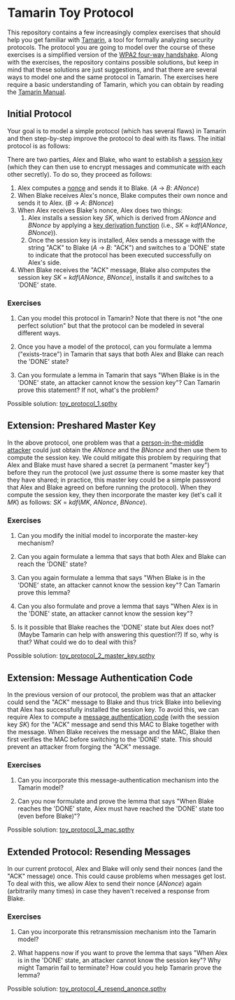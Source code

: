 # Tamarin Toy Protocol

This repository contains a few increasingly complex exercises that should help you get familiar with [Tamarin](https://tamarin-prover.github.io/), a tool for formally analyzing security protocols. The protocol you are going to model over the course of these exercises is a simplified version of the [WPA2 four-way handshake](https://benjaminkiesl.github.io/publications/a_formal_analysis_of_ieees_wpa2_cremers_kiesl_medinger.pdf). Along with the exercises, the repository contains possible solutions, but keep in mind that these solutions are just suggestions, and that there are several ways to model one and the same protocol in Tamarin. The exercises here require a basic understanding of Tamarin, which you can obtain by reading the [Tamarin Manual](https://tamarin-prover.github.io/manual/index.html).

## Initial Protocol

Your goal is to model a simple protocol (which has several flaws) in Tamarin and then step-by-step improve the protocol to deal with its flaws. The initial protocol is as follows:

There are two parties, Alex and Blake, who want to establish a [session key](https://en.wikipedia.org/wiki/Session_key) (which they can then use to encrypt messages and communicate with each other secretly). To do so, they proceed as follows:

1. Alex computes a [nonce](https://en.wikipedia.org/wiki/Cryptographic_nonce) and sends it to Blake. (*A* -> *B*: *ANonce*)
2. When Blake receives Alex's nonce, Blake computes their own nonce and sends it to Alex. (*B* -> *A*: *BNonce*)
3. When Alex receives Blake's nonce, Alex does two things:
   1. Alex installs a session key *SK*, which is derived from *ANonce* and *BNonce* by applying a [key derivation function](https://en.wikipedia.org/wiki/Key_derivation_function) (i.e., *SK* = *kdf*(*ANonce*, *BNonce*)). 
   2. Once the session key is installed, Alex sends a message with the string "ACK" to Blake (*A* -> *B*: "ACK") and switches to a 'DONE' state to indicate that the protocol has been executed successfully on Alex's side.
4. When Blake receives the "ACK" message, Blake also computes the session key *SK* = *kdf*(*ANonce*, *BNonce*), installs it and switches to a 'DONE' state.

### Exercises

1. Can you model this protocol in Tamarin? Note that there is not "the one perfect solution" but that the protocol can be modeled in several different ways.

2. Once you have a model of the protocol, can you formulate a lemma ("exists-trace") in Tamarin that says that both Alex and Blake can reach the 'DONE' state?

3. Can you formulate a lemma in Tamarin that says "When Blake is in the 'DONE' state, an attacker cannot know the session key"? Can Tamarin prove this statement? If not, what's the problem?

Possible solution: [toy_protocol_1.spthy](toy_protocol_1.spthy)

## Extension: Preshared Master Key

In the above protocol, one problem was that a [person-in-the-middle attacker](https://en.wikipedia.org/wiki/Man-in-the-middle_attack) could just obtain the *ANonce* and the *BNonce* and then use them to compute the session key. We could mitigate this problem by requiring that Alex and Blake must have shared a secret (a permanent "master key") before they run the protocol (we just *assume* there is some master key that they have shared; in practice, this master key could be a simple password that Alex and Blake agreed on before running the protocol). When they compute the session key, they then incorporate the master key (let's call it *MK*) as follows: *SK* = *kdf*(*MK*, *ANonce*, *BNonce*).

### Exercises

1. Can you modify the initial model to incorporate the master-key mechanism?

2. Can you again formulate a lemma that says that both Alex and Blake can reach the 'DONE' state?

3. Can you again formulate a lemma that says "When Blake is in the 'DONE' state, an attacker cannot know the session key"? Can Tamarin prove this lemma?

4. Can you also formulate and prove a lemma that says "When Alex is in the 'DONE' state, an attacker cannot know the session key"?

5. Is it possible that Blake reaches the 'DONE' state but Alex does not? (Maybe Tamarin can help with answering this question!?) If so, why is that? What could we do to deal with this?

Possible solution: [toy_protocol_2_master_key.spthy](toy_protocol_2_master_key.spthy)

## Extension: Message Authentication Code

In the previous version of our protocol, the problem was that an attacker could send the "ACK" message to Blake and thus trick Blake into believing that Alex has successfully installed the session key. To avoid this, we can require Alex to compute a [message authentication code](https://en.wikipedia.org/wiki/Message_authentication_code) (with the session key *SK*) for the "ACK" message and send this MAC to Blake together with the message. When Blake receives the message and the MAC, Blake then first verifies the MAC before switching to the 'DONE' state. This should prevent an attacker from forging the "ACK" message.

### Exercises

1. Can you incorporate this message-authentication mechanism into the Tamarin model?

2. Can you now formulate and prove the lemma that says "When Blake reaches the 'DONE' state, Alex must have reached the 'DONE' state too (even before Blake)"?

Possible solution: [toy_protocol_3_mac.spthy](toy_protocol_3_mac.spthy)

## Extended Protocol: Resending Messages

In our current protocol, Alex and Blake will only send their nonces (and the "ACK" message) once. This could cause problems when messages get lost. To deal with this, we allow Alex to send their nonce (*ANonce*) again (arbitrarily many times) in case they haven't received a response from Blake.

### Exercises

1. Can you incorporate this retransmission mechanism into the Tamarin model?

2. What happens now if you want to prove the lemma that says "When Alex is in the 'DONE' state, an attacker cannot know the session key"? Why might Tamarin fail to terminate? How could you help Tamarin prove the lemma?

Possible solution: [toy_protocol_4_resend_anonce.spthy](toy_protocol_4_resend_anonce.spthy)

